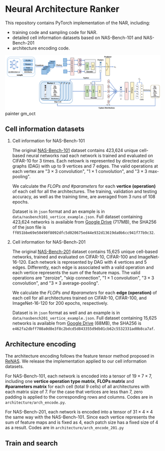 # Neural Architecture Ranker

This repository contains PyTorch implementation of the NAR, including:

* training code and sampling code for NAR.
* detailed cell information datasets based on NAS-Bench-101 and NAS-Bench-201
* architecture encoding code.

![ranker](./ranker.png)
painter gm_oct

## Cell information datasets

1. Cell information for  NAS-Bench-101

    The original [NAS-Bench-101](https://github.com/google-research/nasbench) dataset contains 423,624 unique cell-based neural networks nad each network is trained and evaluated on CIFAR-10 for 3 times. Each netowrk is represented by directed acyclic graphs (DAG) with up to 9 vertices and 7 edges. The valid operations at each vertex are "$3\times3$ convolution", "$1\times1$ convolution", and "$3\times3$ max-pooling".
  
    We calculate the *FLOPs and #parameters* for each **vertice (operation)** of each cell for all the architectures. The training, validation and testing accuracy, as well as the training time, are averaged from 3 runs of 108 epochs.

    Dataset is in `json` format and an example is in `data/nasbench101_vertice_example.json`. Full dataset containing 423,624 networks is available from [Google Drive](https://drive.google.com/file/d/1hM_wZzkI79tkacl3YL42ZZFAuldmGip5/view?usp=sharing) (717MB), the SHA256 of the json file is `ff051bbe69e50490f8092dfc5d020675ed44e932d13619da0b6cc941f77b9c32`.

2. Cell information for NAS-Bench-201

    The original [NAS-Bench-201](https://github.com/D-X-Y/NAS-Bench-201) dataset contains 15,625 unique cell-based networks, trained and evaluated on CIFAR-10, CIFAR-100 and ImageNet-16-120. Each network is represented by DAG with 4 vertices and 5 edges. Differently, each edge is associated with a valid operation and each vertice represents the sum of the feature maps. The valid operations are "zeroize", "skip connection", "$1\times1$ convolution", "$3\times3$ convolution", and "$3\times3$ average-pooling".

    We calculate the *FLOPs and #parameters* for each **edge (operation)** of each cell for all architectures trained on CIFAR-10, CIFAR-100, and ImageNet-16-120 for 200 epochs, respectively.

    Dataset is in `json` format as well and an example is in `data/nasbench201_vertice_example.json`. Full dataset containing 15,625 networks is available from [Google Drive](https://drive.google.com/file/d/1MeYtWM2n-ZlUDvDyvby1lVj3hA71kZ28/view?usp=sharing) (68MB), the SHA256 is `e462fa2dbff708a0d8e3f8c2bdcd5d843355d9db01cb62c5532331ad0b8ca7af`.

## Architecture encoding

The architecture encoding follows the feature tensor method proposed in [ReNAS](https://arxiv.org/abs/1910.01523). We release the implementation applied to our cell information datasets.

For NAS-Bench-101, each network is encoded into a tensor of $19\times7\times7$, including one **vertice operation type matrix**, **FLOPs matrix** and **#parameters matrix** for each cell (total 9 cells) of all architectures with each matrix size of 7. For the case that vertices are less than 7, zero padding is applied to the corresponding rows and columns. Codes are in `architecture/arch_encode.py`.

For NAS-Bench-201, each network is encoded into a tensor of $31\times4\times4$ the same way with the NAS-Bench-101. Since each vertice represents the sum of feature maps and is fixed as 4, each patch size has a fixed size of 4 as a result. Codes are in `architecture/arch_encode_201.py`

## Train and search
